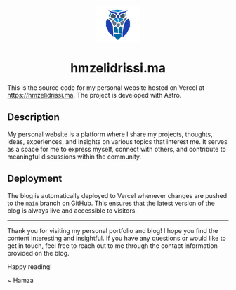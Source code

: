 <div align="center">
  <img alt="Logo" src="/public/logo.svg" width="100px" />
</div>
<h1 align="center">
  hmzelidrissi.ma
</h1>

This is the source code for my personal website hosted on Vercel at https://hmzelidrissi.ma. The project is developed with Astro.

## Description

My personal website is a platform where I share my projects, thoughts, ideas, experiences, and insights on various topics that interest me. It serves as a space for me to express myself, connect with others, and contribute to meaningful discussions within the community.

## Deployment

The blog is automatically deployed to Vercel whenever changes are pushed to the `main` branch on GitHub. This ensures that the latest version of the blog is always live and accessible to visitors.

---

Thank you for visiting my personal portfolio and blog! I hope you find the content interesting and insightful. If you have any questions or would like to get in touch, feel free to reach out to me through the contact information provided on the blog.

Happy reading!

~ Hamza
